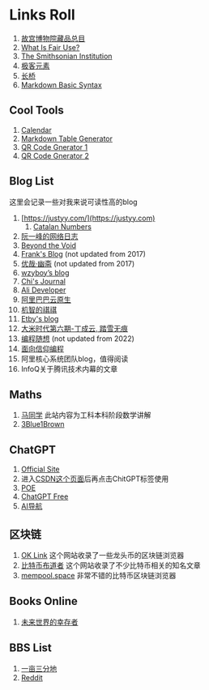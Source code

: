 # Links Roll

1. [故宫博物院藏品总目](linhttps://zm-digicol.dpm.org.cn/)
1. [What Is Fair Use?](https://fairuse.stanford.edu/overview/fair-use/what-is-fair-use/)
3. [The Smithsonian Institution](https://www.si.edu/)
4. [极客元素](https://www.geekmeta.com/)
5. [长桥](https://longbridgeapp.com/)
6. [Markdown Basic Syntax](https://www.markdownguide.org/basic-syntax/)

## Cool Tools

1. [Calendar](https://calendar-12.com/)
2. [Markdown Table Generator](https://www.tablesgenerator.com/markdown_tables)
3. [QR Code Gnerator 1](https://www.qr-code-generator.com/)
4. [QR Code Gnerator 2](https://www.the-qrcode-generator.com/)

## Blog List

这里会记录一些对我来说可读性高的blog

1. [https://justyy.com/](https://justyy.com)
    1. [Catalan Numbers](https://justyy.com/archives/31565)
1. [阮一峰的网络日志](https://www.ruanyifeng.com/blog/)
1. [Beyond the Void](https://byvoid.com/zht/)
1. [Frank's Blog](https://blog.linshuang.info/) (not updated from 2017)
1. [优哉·幽斋](http://liyaos.com/blog/) (not updated from 2017)
1. [wzyboy’s blog](https://wzyboy.im/)
1. [Chi's Journal](https://yuchi.me/)
1. [Ali Developer](https://developer.aliyun.com/)
1. [阿里巴巴云原生](https://my.oschina.net/u/3874284)
1. [机智的祺祺](http://my.oschina.net/yevgeny)
1. [Etby's blog](https://blog.etby.org/)
1. [大米时代第六期-丁成云, 踏雪无痕](https://blog.csdn.net/sundenskyqq)
1. [编程随想](https://program-think.blogspot.com/) (not updated from 2022)
1. [面向信仰编程](https://draveness.me/)
1. 阿里核心系统团队blog，值得阅读
1. InfoQ关于腾讯技术内幕的文章

## Maths

1. [马同学](https://www.matongxue.com/) 此站内容为工科本科阶段数学讲解
1. [3Blue1Brown](https://www.youtube.com/channel/UCYO_jab_esuFRV4b17AJtAw)

## ChatGPT

1. [Official Site](https://chat.openai.com/chat)
1. 进入[CSDN这个页面](https://so.csdn.net/so/search)后再点击ChitGPT标签使用
1. [POE](https://poe.com/)
1. [ChatGPT Free](https://www.promptboom.com/)
1. [AI导航](https://ai.nancheng.fun/)

## 区块链

1. [OK Link](https://www.oklink.com/) 这个网站收录了一些龙头币的区块链浏览器
2. [比特币布道者](http://btc.mom/) 这个网站收录了不少比特币相关的知名文章
3. [mempool.space](https://mempool.space/) 非常不错的比特币区块链浏览器

## Books Online

1. [未来世界的幸存者](https://www.ruanyifeng.com/survivor/index.html)

## BBS List

1. [一亩三分地](https://www.1point3acres.com/bbs/)
2. [Reddit](https://www.reddit.com/)